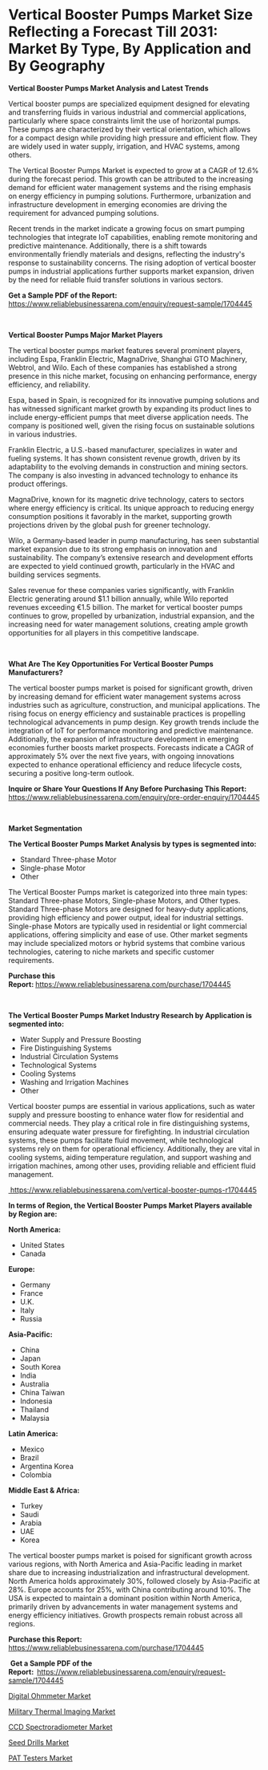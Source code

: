 <p><h1>Vertical Booster Pumps Market Size Reflecting a Forecast Till 2031: Market By Type, By Application and By Geography</h1></p><p><strong>Vertical Booster Pumps Market Analysis and Latest Trends</strong></p>
<p><p>Vertical booster pumps are specialized equipment designed for elevating and transferring fluids in various industrial and commercial applications, particularly where space constraints limit the use of horizontal pumps. These pumps are characterized by their vertical orientation, which allows for a compact design while providing high pressure and efficient flow. They are widely used in water supply, irrigation, and HVAC systems, among others.</p><p>The Vertical Booster Pumps Market is expected to grow at a CAGR of 12.6% during the forecast period. This growth can be attributed to the increasing demand for efficient water management systems and the rising emphasis on energy efficiency in pumping solutions. Furthermore, urbanization and infrastructure development in emerging economies are driving the requirement for advanced pumping solutions. </p><p>Recent trends in the market indicate a growing focus on smart pumping technologies that integrate IoT capabilities, enabling remote monitoring and predictive maintenance. Additionally, there is a shift towards environmentally friendly materials and designs, reflecting the industry's response to sustainability concerns. The rising adoption of vertical booster pumps in industrial applications further supports market expansion, driven by the need for reliable fluid transfer solutions in various sectors.</p></p>
<p><strong>Get a Sample PDF of the Report:&nbsp;</strong> <a href="https://www.reliablebusinessarena.com/enquiry/request-sample/1704445?utm_campaign=1730&utm_medium=2&utm_source=Github&utm_content=ia&utm_term=21102024&utm_id=vertical-booster-pumps">https://www.reliablebusinessarena.com/enquiry/request-sample/1704445</a></p>
<p>&nbsp;</p>
<p><strong>Vertical Booster Pumps Major Market Players</strong></p>
<p><p>The vertical booster pumps market features several prominent players, including Espa, Franklin Electric, MagnaDrive, Shanghai GTO Machinery, Webtrol, and Wilo. Each of these companies has established a strong presence in this niche market, focusing on enhancing performance, energy efficiency, and reliability.</p><p>Espa, based in Spain, is recognized for its innovative pumping solutions and has witnessed significant market growth by expanding its product lines to include energy-efficient pumps that meet diverse application needs. The company is positioned well, given the rising focus on sustainable solutions in various industries.</p><p>Franklin Electric, a U.S.-based manufacturer, specializes in water and fueling systems. It has shown consistent revenue growth, driven by its adaptability to the evolving demands in construction and mining sectors. The company is also investing in advanced technology to enhance its product offerings.</p><p>MagnaDrive, known for its magnetic drive technology, caters to sectors where energy efficiency is critical. Its unique approach to reducing energy consumption positions it favorably in the market, supporting growth projections driven by the global push for greener technology.</p><p>Wilo, a Germany-based leader in pump manufacturing, has seen substantial market expansion due to its strong emphasis on innovation and sustainability. The company’s extensive research and development efforts are expected to yield continued growth, particularly in the HVAC and building services segments.</p><p>Sales revenue for these companies varies significantly, with Franklin Electric generating around $1.1 billion annually, while Wilo reported revenues exceeding €1.5 billion. The market for vertical booster pumps continues to grow, propelled by urbanization, industrial expansion, and the increasing need for water management solutions, creating ample growth opportunities for all players in this competitive landscape.</p></p>
<p>&nbsp;</p>
<p><strong>What Are The Key Opportunities For Vertical Booster Pumps Manufacturers?</strong></p>
<p><p>The vertical booster pumps market is poised for significant growth, driven by increasing demand for efficient water management systems across industries such as agriculture, construction, and municipal applications. The rising focus on energy efficiency and sustainable practices is propelling technological advancements in pump design. Key growth trends include the integration of IoT for performance monitoring and predictive maintenance. Additionally, the expansion of infrastructure development in emerging economies further boosts market prospects. Forecasts indicate a CAGR of approximately 5% over the next five years, with ongoing innovations expected to enhance operational efficiency and reduce lifecycle costs, securing a positive long-term outlook.</p></p>
<p><strong>Inquire or Share Your Questions If Any Before Purchasing This Report:</strong> <a href="https://www.reliablebusinessarena.com/enquiry/pre-order-enquiry/1704445?utm_campaign=1730&utm_medium=2&utm_source=Github&utm_content=ia&utm_term=21102024&utm_id=vertical-booster-pumps">https://www.reliablebusinessarena.com/enquiry/pre-order-enquiry/1704445</a></p>
<p>&nbsp;</p>
<p><strong>Market Segmentation</strong></p>
<p><strong>The Vertical Booster Pumps Market Analysis by types is segmented into:</strong></p>
<p><ul><li>Standard Three-phase Motor</li><li>Single-phase Motor</li><li>Other</li></ul></p>
<p><p>The Vertical Booster Pumps market is categorized into three main types: Standard Three-phase Motors, Single-phase Motors, and Other types. Standard Three-phase Motors are designed for heavy-duty applications, providing high efficiency and power output, ideal for industrial settings. Single-phase Motors are typically used in residential or light commercial applications, offering simplicity and ease of use. Other market segments may include specialized motors or hybrid systems that combine various technologies, catering to niche markets and specific customer requirements.</p></p>
<p><strong>Purchase this Report:&nbsp;</strong><a href="https://www.reliablebusinessarena.com/purchase/1704445?utm_campaign=1730&utm_medium=2&utm_source=Github&utm_content=ia&utm_term=21102024&utm_id=vertical-booster-pumps">https://www.reliablebusinessarena.com/purchase/1704445</a></p>
<p>&nbsp;</p>
<p><strong>The Vertical Booster Pumps Market Industry Research by Application is segmented into:</strong></p>
<p><ul><li>Water Supply and Pressure Boosting</li><li>Fire Distinguishing Systems</li><li>Industrial Circulation Systems</li><li>Technological Systems</li><li>Cooling Systems</li><li>Washing and Irrigation Machines</li><li>Other</li></ul></p>
<p><p>Vertical booster pumps are essential in various applications, such as water supply and pressure boosting to enhance water flow for residential and commercial needs. They play a critical role in fire distinguishing systems, ensuring adequate water pressure for firefighting. In industrial circulation systems, these pumps facilitate fluid movement, while technological systems rely on them for operational efficiency. Additionally, they are vital in cooling systems, aiding temperature regulation, and support washing and irrigation machines, among other uses, providing reliable and efficient fluid management.</p></p>
<p><a href="https://www.reliablebusinessarena.com/vertical-booster-pumps-r1704445?utm_campaign=1730&utm_medium=2&utm_source=Github&utm_content=ia&utm_term=21102024&utm_id=vertical-booster-pumps">&nbsp;https://www.reliablebusinessarena.com/vertical-booster-pumps-r1704445</a></p>
<p><strong>In terms of Region, the Vertical Booster Pumps Market Players available by Region are:</strong></p>
<p>
    <p> <strong> North America: </strong>
        <ul>
            <li>United States</li>
            <li>Canada</li>
        </ul>
        </p> 
    <p> <strong> Europe: </strong>
        <ul>
            <li>Germany</li>
            <li>France</li>
            <li>U.K.</li>
            <li>Italy</li>
            <li>Russia</li>
        </ul>
        </p> 
    <p> <strong> Asia-Pacific: </strong>
        <ul>
            <li>China</li>
            <li>Japan</li>
            <li>South Korea</li>
            <li>India</li>
            <li>Australia</li>
            <li>China Taiwan</li>
            <li>Indonesia</li>
            <li>Thailand</li>
            <li>Malaysia</li>
        </ul>
        </p> 
    <p> <strong> Latin America: </strong>
        <ul>
            <li>Mexico</li>
            <li>Brazil</li>
            <li>Argentina Korea</li>
            <li>Colombia</li>
        </ul>
        </p> 
    <p> <strong> Middle East & Africa: </strong>
        <ul>
            <li>Turkey</li>
            <li>Saudi</li>
            <li>Arabia</li>
            <li>UAE</li>
            <li>Korea</li>
        </ul>
    </p>
    </p>
<p><p>The vertical booster pumps market is poised for significant growth across various regions, with North America and Asia-Pacific leading in market share due to increasing industrialization and infrastructural development. North America holds approximately 30%, followed closely by Asia-Pacific at 28%. Europe accounts for 25%, with China contributing around 10%. The USA is expected to maintain a dominant position within North America, primarily driven by advancements in water management systems and energy efficiency initiatives. Growth prospects remain robust across all regions.</p></p>
<p><strong>Purchase this Report: </strong><a href="https://www.reliablebusinessarena.com/purchase/1704445?utm_campaign=1730&utm_medium=2&utm_source=Github&utm_content=ia&utm_term=21102024&utm_id=vertical-booster-pumps">https://www.reliablebusinessarena.com/purchase/1704445</a></p>
<p>&nbsp;<strong>Get a Sample PDF of the Report:&nbsp;&nbsp;</strong><a href="https://www.reliablebusinessarena.com/enquiry/request-sample/1704445?utm_campaign=1730&utm_medium=2&utm_source=Github&utm_content=ia&utm_term=21102024&utm_id=vertical-booster-pumps">https://www.reliablebusinessarena.com/enquiry/request-sample/1704445</a></p>
<p><strong></strong></p>
<p><p><a href="https://www.linkedin.com/pulse/digital-ohmmeter-market-global-regional-analysis-focus-region-kxczf?utm_campaign=1730&utm_medium=2&utm_source=Github&utm_content=ia&utm_term=21102024&utm_id=vertical-booster-pumps">Digital Ohmmeter Market</a></p><p><a href="https://www.linkedin.com/pulse/military-thermal-imaging-market-global-regional-analysis-2024--zfh7e?utm_campaign=1730&utm_medium=2&utm_source=Github&utm_content=ia&utm_term=21102024&utm_id=vertical-booster-pumps">Military Thermal Imaging Market</a></p><p><a href="https://www.linkedin.com/pulse/driving-forces-global-ccd-spectroradiometer-market-trends-applications-fzmue?utm_campaign=1730&utm_medium=2&utm_source=Github&utm_content=ia&utm_term=21102024&utm_id=vertical-booster-pumps">CCD Spectroradiometer Market</a></p><p><a href="https://issuu.com/reportprime-2/docs/seed-drills-market-size-2030.pptx_f278003ed608f7?utm_campaign=1730&utm_medium=2&utm_source=Github&utm_content=ia&utm_term=21102024&utm_id=vertical-booster-pumps">Seed Drills Market</a></p><p><a href="https://www.linkedin.com/pulse/pat-testers-market-industry-trends-forecast-period-from-2024-2031-cuhxf?utm_campaign=1730&utm_medium=2&utm_source=Github&utm_content=ia&utm_term=21102024&utm_id=vertical-booster-pumps">PAT Testers Market</a></p></p>